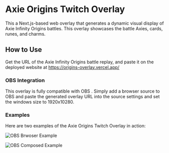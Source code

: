 # Axie Origins Twitch Overlay

This a Next.js-based web overlay that generates a dynamic visual display of Axie Infinity Origins battles. This overlay showcases the battle Axies, cards, runes, and charms. 

## How to Use

Get the URL of the Axie Infinity Origins battle replay, and paste it on the deployed website at  https://origins-overlay.vercel.app/ 

### OBS Integration

This overlay is fully compatible with OBS . Simply add a browser source to OBS and paste the generated overlay URL into the source settings and set the windows size to 1920x10280. 

### Examples

Here are two examples of the Axie Origins Twitch Overlay in action:

![OBS Brwoser Example](https://origins-overlay.alexpedersen.dev/obs_browser.png)

![OBS Composed Example](https://origins-overlay.alexpedersen.dev/obs_composed.png)
